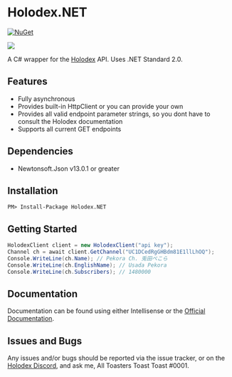 # Holodex.NET
[![NuGet](https://img.shields.io/nuget/v/Holodex.NET.svg)](https://www.nuget.org/packages/Holodex.NET)

![](https://i.imgur.com/iRyguLg.png)

A C# wrapper for the [Holodex](https://holodex.net/home) API. Uses .NET Standard 2.0.
## Features
- Fully asynchronous
- Provides built-in HttpClient or you can provide your own
- Provides all valid endpoint parameter strings, so you dont have to consult the Holodex documentation
- Supports all current GET endpoints

## Dependencies
- Newtonsoft.Json v13.0.1 or greater

## Installation
```
PM> Install-Package Holodex.NET
```

## Getting Started
```csharp
HolodexClient client = new HolodexClient("api key");
Channel ch = await client.GetChannel("UC1DCedRgGHBdm81E1llLhOQ");
Console.WriteLine(ch.Name); // Pekora Ch. 兎田ぺこら
Console.WriteLine(ch.EnglishName); // Usada Pekora
Console.WriteLine(ch.Subscribers); // 1480000 
```
## Documentation
Documentation can be found using either Intellisense or the [Official Documentation](https://ebro912.gitbook.io/holodex-net/).

## Issues and Bugs
Any issues and/or bugs should be reported via the issue tracker, or on the [Holodex Discord](https://discord.gg/A24AbzgvRJ), and ask me, All Toasters Toast Toast #0001.
